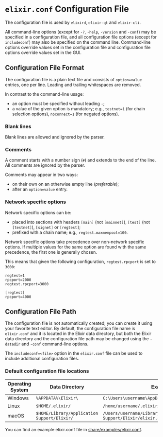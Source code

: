 # `elixir.conf` Configuration File

The configuration file is used by `elixird`, `elixir-qt` and `elixir-cli`.

All command-line options (except for `-?`, `-help`, `-version` and `-conf`) may be specified in a configuration file, and all configuration file options (except for `includeconf`) may also be specified on the command line. Command-line options override values set in the configuration file and configuration file options override values set in the GUI.

## Configuration File Format

The configuration file is a plain text file and consists of `option=value` entries, one per line. Leading and trailing whitespaces are removed.

In contrast to the command-line usage:
- an option must be specified without leading `-`;
- a value of the given option is mandatory; e.g., `testnet=1` (for chain selection options), `noconnect=1` (for negated options).

### Blank lines

Blank lines are allowed and ignored by the parser.

### Comments

A comment starts with a number sign (`#`) and extends to the end of the line. All comments are ignored by the parser.

Comments may appear in two ways:
- on their own on an otherwise empty line (_preferable_);
- after an `option=value` entry.

### Network specific options

Network specific options can be:
- placed into sections with headers `[main]` (not `[mainnet]`), `[test]` (not `[testnet]`), `[signet]` or `[regtest]`;
- prefixed with a chain name; e.g., `regtest.maxmempool=100`.

Network specific options take precedence over non-network specific options.
If multiple values for the same option are found with the same precedence, the
first one is generally chosen.

This means that given the following configuration, `regtest.rpcport` is set to `3000`:

```
regtest=1
rpcport=2000
regtest.rpcport=3000

[regtest]
rpcport=4000
```

## Configuration File Path

The configuration file is not automatically created; you can create it using your favorite text editor. By default, the configuration file name is `elixir.conf` and it is located in the Elixir data directory, but both the Elixir data directory and the configuration file path may be changed using the `-datadir` and `-conf` command-line options.

The `includeconf=<file>` option in the `elixir.conf` file can be used to include additional configuration files.

### Default configuration file locations

Operating System | Data Directory | Example Path
-- | -- | --
Windows | `%APPDATA%\Elixir\` | `C:\Users\username\AppData\Roaming\Elixir\elixir.conf`
Linux | `$HOME/.elixir/` | `/home/username/.elixir/elixir.conf`
macOS | `$HOME/Library/Application Support/Elixir/` | `/Users/username/Library/Application Support/Elixir/elixir.conf`

You can find an example elixir.conf file in [share/examples/elixir.conf](../share/examples/elixir.conf).
